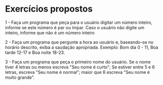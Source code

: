 # Exercícios propostos
1 - Faça um programa que peça para o usuário digitar um número inteiro, informe se este número é par ou ímpar. Caso o usuário não digite um inteiro, informe que não é um número inteiro

2 - Faça um programa que pergunte a hora ao usuário e, baseando-se no horário descrito, exiba a saudação apropriada. Exemplo:
Bom dia 0 - 11, Boa tarde 12-17 e Boa noite 18-23.

3 - Faça um programa que peça o primeiro nome do usuário. Se o nome tiver 4 letras ou menos escreva "Seu nome é curto"; Se estiver entre 5 e 6 letras, escreva "Seu nome é normal"; maior que 6 escreva "Seu nome é muito grande".
